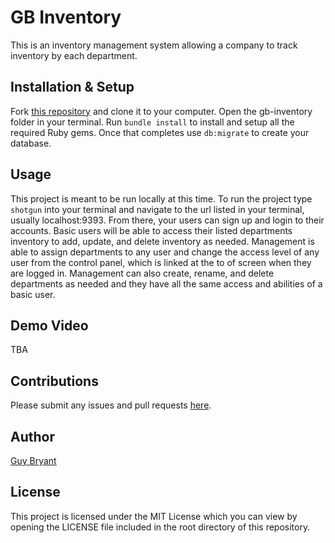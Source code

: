 # GB Inventory

This is an inventory management system allowing a company to track inventory by each department.

## Installation & Setup

Fork [this repository](https://github.com/guysbryant/gb-inventory/tree/project-submission) and clone it to your computer. Open the gb-inventory folder in your terminal. Run `bundle install` to install and setup all the required Ruby gems. Once that completes use `db:migrate` to create your database. 

## Usage

This project is meant to be run locally at this time. To run the project type `shotgun` into your terminal and navigate to the url listed in your terminal, usually localhost:9393. From there, your users can sign up and login to their accounts. Basic users will be able to access their listed departments inventory to add, update, and delete inventory as needed. Management is able to assign departments to any user and change the access level of any user from the control panel, which is linked at the to of screen when they are logged in. Management can also create, rename, and delete departments as needed and they have all the same access and abilities of a basic user.

## Demo Video
TBA

## Contributions

Please submit any issues and pull requests [here](https:/guysbryant/gb-inventory/tree/project-submission).

## Author
[Guy Bryant](https://github.com/guysbryant)

## License
This project is licensed under the MIT License which you can view by opening the LICENSE file included in the root directory of this repository.

